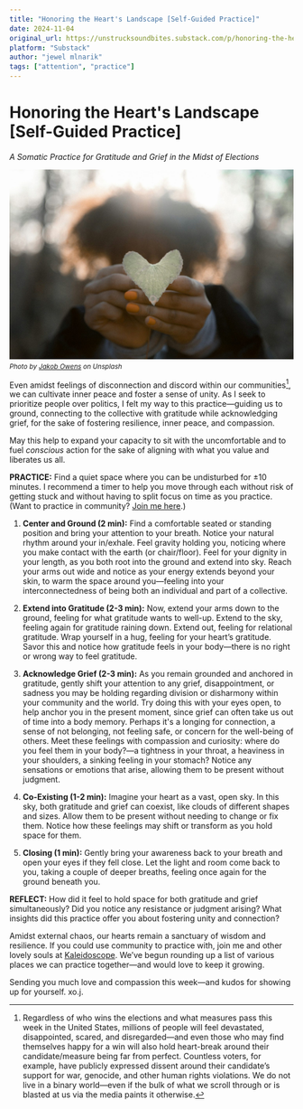 ```yaml
---
title: "Honoring the Heart's Landscape [Self-Guided Practice]"
date: 2024-11-04
original_url: https://unstrucksoundbites.substack.com/p/honoring-the-hearts-landscape-self
platform: "Substack"
author: "jewel mlnarik"
tags: ["attention", "practice"]
---
```


# Honoring the Heart's Landscape [Self-Guided Practice]

*A Somatic Practice for Gratitude and Grief in the Midst of Elections*

![Featured image by Jakob Owens](images/2024-11-04-jakobowens.jpg)
<small>*Photo by [Jakob Owens](https://unsplash.com/@jakobowens1) on Unsplash*</small>

Even amidst feelings of disconnection and discord within our communities[^1], we can cultivate inner peace and foster a sense of unity. As I seek to prioritize people over politics, I felt my way to this practice—guiding us to ground, connecting to the collective with gratitude while acknowledging grief, for the sake of fostering resilience, inner peace, and compassion.

May this help to expand your capacity to sit with the uncomfortable and to fuel *conscious* action for the sake of aligning with what you value and liberates us all.

**PRACTICE:** Find a quiet space where you can be undisturbed for ±10 minutes. I recommend a timer to help you move through each without risk of getting stuck and without having to split focus on time as you practice. (Want to practice in community? [Join me here](https://kaleidoscopes.group/community).)

1.  **Center and Ground (2 min):** Find a comfortable seated or standing position and bring your attention to your breath. Notice your natural rhythm around your in/exhale. Feel gravity holding you, noticing where you make contact with the earth (or chair/floor). Feel for your dignity in your length, as you both root into the ground and extend into sky. Reach your arms out wide and notice as your energy extends beyond your skin, to warm the space around you—feeling into your interconnectedness of being both an individual and part of a collective.
    
2.  **Extend into Gratitude (2-3 min):** Now, extend your arms down to the ground, feeling for what gratitude wants to well-up. Extend to the sky, feeling again for gratitude raining down. Extend out, feeling for relational gratitude. Wrap yourself in a hug, feeling for your heart’s gratitude. Savor this and notice how gratitude feels in your body—there is no right or wrong way to feel gratitude.
    
3.  **Acknowledge Grief (2-3 min):** As you remain grounded and anchored in gratitude, gently shift your attention to any grief, disappointment, or sadness you may be holding regarding division or disharmony within your community and the world. Try doing this with your eyes open, to help anchor you in the present moment, since grief can often take us out of time into a body memory. Perhaps it's a longing for connection, a sense of not belonging, not feeling safe, or concern for the well-being of others. Meet these feelings with compassion and curiosity: where do you feel them in your body?—a tightness in your throat, a heaviness in your shoulders, a sinking feeling in your stomach? Notice any sensations or emotions that arise, allowing them to be present without judgment.
    
4.  **Co-Existing (1-2 min):** Imagine your heart as a vast, open sky. In this sky, both gratitude and grief can coexist, like clouds of different shapes and sizes. Allow them to be present without needing to change or fix them. Notice how these feelings may shift or transform as you hold space for them.
    
5.  **Closing (1 min):** Gently bring your awareness back to your breath and open your eyes if they fell close. Let the light and room come back to you, taking a couple of deeper breaths, feeling once again for the ground beneath you.
    

**REFLECT:** How did it feel to hold space for both gratitude and grief simultaneously? Did you notice any resistance or judgment arising? What insights did this practice offer you about fostering unity and connection?

Amidst external chaos, our hearts remain a sanctuary of wisdom and resilience. If you could use community to practice with, join me and other lovely souls at [Kaleidoscope](https://kaleidoscopes.group/community). We’ve begun rounding up a list of various places we can practice together—and would love to keep it growing.

Sending you much love and compassion this week—and kudos for showing up for yourself. xo.j.

[^1]: Regardless of who wins the elections and what measures pass this week in the United States, millions of people will feel devastated, disappointed, scared, and disregarded—and even those who may find themselves happy for a win will also hold heart-break around their candidate/measure being far from perfect. Countless voters, for example, have publicly expressed dissent around their candidate’s support for war, genocide, and other human rights violations. We do not live in a binary world—even if the bulk of what we scroll through or is blasted at us via the media paints it otherwise.

